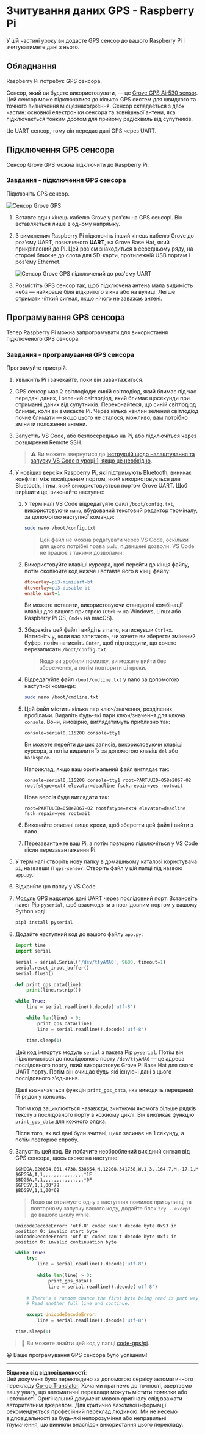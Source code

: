 <!--
CO_OP_TRANSLATOR_METADATA:
{
  "original_hash": "3b2448c7ab4e9673e77e35a50c5e350d",
  "translation_date": "2025-08-28T16:45:22+00:00",
  "source_file": "3-transport/lessons/1-location-tracking/pi-gps-sensor.md",
  "language_code": "uk"
}
-->
# Зчитування даних GPS - Raspberry Pi

У цій частині уроку ви додасте GPS сенсор до вашого Raspberry Pi і зчитуватимете дані з нього.

## Обладнання

Raspberry Pi потребує GPS сенсора.

Сенсор, який ви будете використовувати, — це [Grove GPS Air530 sensor](https://www.seeedstudio.com/Grove-GPS-Air530-p-4584.html). Цей сенсор може підключатися до кількох GPS систем для швидкого та точного визначення місцезнаходження. Сенсор складається з двох частин: основної електроніки сенсора та зовнішньої антени, яка підключається тонким дротом для прийому радіохвиль від супутників.

Це UART сенсор, тому він передає дані GPS через UART.

## Підключення GPS сенсора

Сенсор Grove GPS можна підключити до Raspberry Pi.

### Завдання - підключення GPS сенсора

Підключіть GPS сенсор.

![Сенсор Grove GPS](../../../../../translated_images/grove-gps-sensor.247943bf69b03f0d1820ef6ed10c587f9b650e8db55b936851c92412180bd3e2.uk.png)

1. Вставте один кінець кабелю Grove у роз'єм на GPS сенсорі. Він вставляється лише в одному напрямку.

1. З вимкненим Raspberry Pi підключіть інший кінець кабелю Grove до роз'єму UART, позначеного **UART**, на Grove Base Hat, який прикріплений до Pi. Цей роз'єм знаходиться в середньому ряду, на стороні ближче до слота для SD-карти, протилежній USB портам і роз'єму Ethernet.

    ![Сенсор Grove GPS підключений до роз'єму UART](../../../../../translated_images/pi-gps-sensor.1f99ee2b2f6528915047ec78967bd362e0e4ee0ed594368a3837b9cf9cdaca64.uk.png)

1. Розмістіть GPS сенсор так, щоб підключена антена мала видимість неба — найкраще біля відкритого вікна або на вулиці. Легше отримати чіткий сигнал, якщо нічого не заважає антені.

## Програмування GPS сенсора

Тепер Raspberry Pi можна запрограмувати для використання підключеного GPS сенсора.

### Завдання - програмування GPS сенсора

Програмуйте пристрій.

1. Увімкніть Pi і зачекайте, поки він завантажиться.

1. GPS сенсор має 2 світлодіоди: синій світлодіод, який блимає під час передачі даних, і зелений світлодіод, який блимає щосекунди при отриманні даних від супутників. Переконайтеся, що синій світлодіод блимає, коли ви вмикаєте Pi. Через кілька хвилин зелений світлодіод почне блимати — якщо цього не сталося, можливо, вам потрібно змінити положення антени.

1. Запустіть VS Code, або безпосередньо на Pi, або підключіться через розширення Remote SSH.

    > ⚠️ Ви можете звернутися до [інструкцій щодо налаштування та запуску VS Code в уроці 1, якщо це необхідно](../../../1-getting-started/lessons/1-introduction-to-iot/pi.md).

1. У новіших версіях Raspberry Pi, які підтримують Bluetooth, виникає конфлікт між послідовним портом, який використовується для Bluetooth, і тим, який використовується портом Grove UART. Щоб вирішити це, виконайте наступне:

    1. У терміналі VS Code відредагуйте файл `/boot/config.txt`, використовуючи `nano`, вбудований текстовий редактор терміналу, за допомогою наступної команди:

        ```sh
        sudo nano /boot/config.txt
        ```

        > Цей файл не можна редагувати через VS Code, оскільки для цього потрібні права `sudo`, підвищені дозволи. VS Code не працює з такими дозволами.

    1. Використовуйте клавіші курсора, щоб перейти до кінця файлу, потім скопіюйте код нижче і вставте його в кінці файлу:

        ```ini
        dtoverlay=pi3-miniuart-bt
        dtoverlay=pi3-disable-bt
        enable_uart=1
        ```

        Ви можете вставити, використовуючи стандартні комбінації клавіш для вашого пристрою (`Ctrl+v` на Windows, Linux або Raspberry Pi OS, `Cmd+v` на macOS).

    1. Збережіть цей файл і вийдіть з nano, натиснувши `Ctrl+x`. Натисніть `y`, коли вас запитають, чи хочете ви зберегти змінений буфер, потім натисніть `Enter`, щоб підтвердити, що хочете перезаписати `/boot/config.txt`.

        > Якщо ви зробили помилку, ви можете вийти без збереження, а потім повторити ці кроки.

    1. Відредагуйте файл `/boot/cmdline.txt` у nano за допомогою наступної команди:

        ```sh
        sudo nano /boot/cmdline.txt
        ```

    1. Цей файл містить кілька пар ключ/значення, розділених пробілами. Видаліть будь-які пари ключ/значення для ключа `console`. Вони, ймовірно, виглядатимуть приблизно так:

        ```output
        console=serial0,115200 console=tty1 
        ```

        Ви можете перейти до цих записів, використовуючи клавіші курсора, а потім видалити їх за допомогою клавіш `del` або `backspace`.

        Наприклад, якщо ваш оригінальний файл виглядає так:

        ```output
        console=serial0,115200 console=tty1 root=PARTUUID=058e2867-02 rootfstype=ext4 elevator=deadline fsck.repair=yes rootwait
        ```

        Нова версія буде виглядати так:

        ```output
        root=PARTUUID=058e2867-02 rootfstype=ext4 elevator=deadline fsck.repair=yes rootwait
        ```

    1. Виконайте описані вище кроки, щоб зберегти цей файл і вийти з nano.

    1. Перезавантажте ваш Pi, а потім повторно підключіться у VS Code після перезавантаження Pi.

1. У терміналі створіть нову папку в домашньому каталозі користувача `pi`, назвавши її `gps-sensor`. Створіть файл у цій папці під назвою `app.py`.

1. Відкрийте цю папку у VS Code.

1. Модуль GPS надсилає дані UART через послідовний порт. Встановіть пакет Pip `pyserial`, щоб взаємодіяти з послідовним портом у вашому Python коді:

    ```sh
    pip3 install pyserial
    ```

1. Додайте наступний код до вашого файлу `app.py`:

    ```python
    import time
    import serial
    
    serial = serial.Serial('/dev/ttyAMA0', 9600, timeout=1)
    serial.reset_input_buffer()
    serial.flush()
    
    def print_gps_data(line):
        print(line.rstrip())
    
    while True:
        line = serial.readline().decode('utf-8')
    
        while len(line) > 0:
            print_gps_data(line)
            line = serial.readline().decode('utf-8')
    
        time.sleep(1)
    ```

    Цей код імпортує модуль `serial` з пакета Pip `pyserial`. Потім він підключається до послідовного порту `/dev/ttyAMA0` — це адреса послідовного порту, який використовує Grove Pi Base Hat для свого UART порту. Потім він очищає будь-які існуючі дані з цього послідовного з'єднання.

    Далі визначається функція `print_gps_data`, яка виводить переданий їй рядок у консоль.

    Потім код зациклюється назавжди, зчитуючи якомога більше рядків тексту з послідовного порту в кожному циклі. Він викликає функцію `print_gps_data` для кожного рядка.

    Після того, як всі дані були зчитані, цикл засинає на 1 секунду, а потім повторює спробу.

1. Запустіть цей код. Ви побачите необроблений вихідний сигнал від GPS сенсора, щось схоже на наступне:

    ```output
    $GNGGA,020604.001,4738.538654,N,12208.341758,W,1,3,,164.7,M,-17.1,M,,*67
    $GPGSA,A,1,,,,,,,,,,,,,,,*1E
    $BDGSA,A,1,,,,,,,,,,,,,,,*0F
    $GPGSV,1,1,00*79
    $BDGSV,1,1,00*68
    ```

    > Якщо ви отримуєте одну з наступних помилок при зупинці та повторному запуску вашого коду, додайте блок `try - except` до вашого циклу while.

      ```output
      UnicodeDecodeError: 'utf-8' codec can't decode byte 0x93 in position 0: invalid start byte
      UnicodeDecodeError: 'utf-8' codec can't decode byte 0xf1 in position 0: invalid continuation byte
      ```

    ```python
    while True:
        try:
            line = serial.readline().decode('utf-8')
              
            while len(line) > 0:
                print_gps_data()
                line = serial.readline().decode('utf-8')
      
        # There's a random chance the first byte being read is part way through a character.
        # Read another full line and continue.

        except UnicodeDecodeError:
            line = serial.readline().decode('utf-8')

    time.sleep(1)
    ```

> 💁 Ви можете знайти цей код у папці [code-gps/pi](../../../../../3-transport/lessons/1-location-tracking/code-gps/pi).

😀 Ваше програмування GPS сенсора було успішним!

---

**Відмова від відповідальності**:  
Цей документ було перекладено за допомогою сервісу автоматичного перекладу [Co-op Translator](https://github.com/Azure/co-op-translator). Хоча ми прагнемо до точності, звертаємо вашу увагу, що автоматичні переклади можуть містити помилки або неточності. Оригінальний документ мовою оригіналу слід вважати авторитетним джерелом. Для критично важливої інформації рекомендується професійний переклад людиною. Ми не несемо відповідальності за будь-які непорозуміння або неправильні тлумачення, що виникли внаслідок використання цього перекладу.